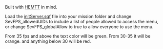 Built with <a href="https://github.com/BrettMayson/HEMTT">HEMTT</a> in mind.

Load the <a href="https://raw.githubusercontent.com/asullivanr/ArmaServerFPSMenu/refs/heads/main/initServer.sqf">initServer.sqf</a> file into your mission folder and change SevFPS_allowedUIDs to include a list of people allowed to access the menu, or change SevFPS_globalAllow to true to allow everyone to use the menu.

From 35 fps and above the text color will be green.
From 30-35 it will be orange.
and anything below 30 will be red.